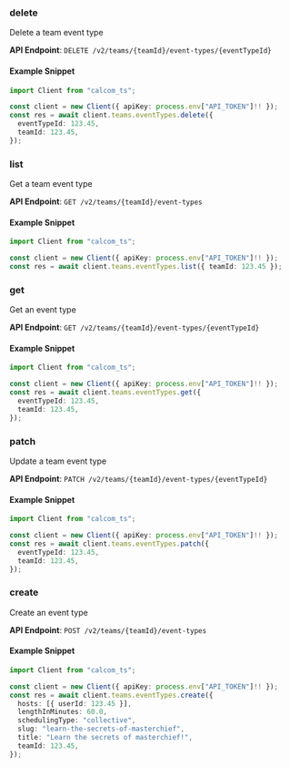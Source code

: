 
### delete <a name="delete"></a>
Delete a team event type



**API Endpoint**: `DELETE /v2/teams/{teamId}/event-types/{eventTypeId}`

#### Example Snippet

```typescript
import Client from "calcom_ts";

const client = new Client({ apiKey: process.env["API_TOKEN"]!! });
const res = await client.teams.eventTypes.delete({
  eventTypeId: 123.45,
  teamId: 123.45,
});
```

### list <a name="list"></a>
Get a team event type



**API Endpoint**: `GET /v2/teams/{teamId}/event-types`

#### Example Snippet

```typescript
import Client from "calcom_ts";

const client = new Client({ apiKey: process.env["API_TOKEN"]!! });
const res = await client.teams.eventTypes.list({ teamId: 123.45 });
```

### get <a name="get"></a>
Get an event type



**API Endpoint**: `GET /v2/teams/{teamId}/event-types/{eventTypeId}`

#### Example Snippet

```typescript
import Client from "calcom_ts";

const client = new Client({ apiKey: process.env["API_TOKEN"]!! });
const res = await client.teams.eventTypes.get({
  eventTypeId: 123.45,
  teamId: 123.45,
});
```

### patch <a name="patch"></a>
Update a team event type



**API Endpoint**: `PATCH /v2/teams/{teamId}/event-types/{eventTypeId}`

#### Example Snippet

```typescript
import Client from "calcom_ts";

const client = new Client({ apiKey: process.env["API_TOKEN"]!! });
const res = await client.teams.eventTypes.patch({
  eventTypeId: 123.45,
  teamId: 123.45,
});
```

### create <a name="create"></a>
Create an event type



**API Endpoint**: `POST /v2/teams/{teamId}/event-types`

#### Example Snippet

```typescript
import Client from "calcom_ts";

const client = new Client({ apiKey: process.env["API_TOKEN"]!! });
const res = await client.teams.eventTypes.create({
  hosts: [{ userId: 123.45 }],
  lengthInMinutes: 60.0,
  schedulingType: "collective",
  slug: "learn-the-secrets-of-masterchief",
  title: "Learn the secrets of masterchief!",
  teamId: 123.45,
});
```
